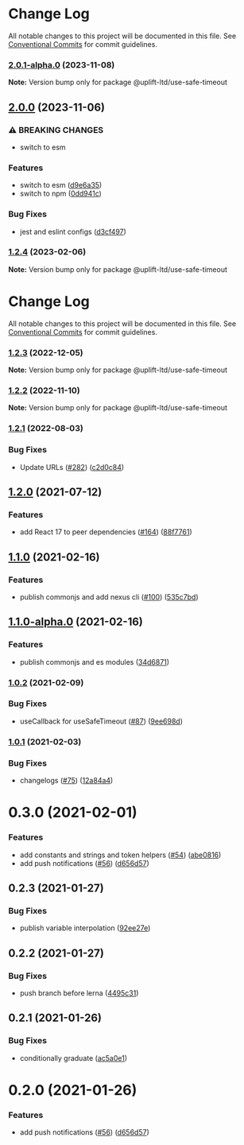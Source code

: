 # Change Log

All notable changes to this project will be documented in this file.
See [Conventional Commits](https://conventionalcommits.org) for commit guidelines.

### [2.0.1-alpha.0](https://github.com/uplift-ltd/nexus/compare/@uplift-ltd/use-safe-timeout@2.0.0...@uplift-ltd/use-safe-timeout@2.0.1-alpha.0) (2023-11-08)

**Note:** Version bump only for package @uplift-ltd/use-safe-timeout





## [2.0.0](https://github.com/uplift-ltd/nexus/compare/@uplift-ltd/use-safe-timeout@1.2.4...@uplift-ltd/use-safe-timeout@2.0.0) (2023-11-06)


### ⚠ BREAKING CHANGES

* switch to esm

### Features

* switch to esm ([d9e6a35](https://github.com/uplift-ltd/nexus/commit/d9e6a35b04af3da5c8d595105d9266486af1d4dd))
* switch to npm ([0dd941c](https://github.com/uplift-ltd/nexus/commit/0dd941cb72858a37d29336bedf403f580297e166))


### Bug Fixes

* jest and eslint configs ([d3cf497](https://github.com/uplift-ltd/nexus/commit/d3cf497ba25ccebeef4f17a6763868610be8b5e3))



### [1.2.4](https://github.com/uplift-ltd/nexus/compare/@uplift-ltd/use-safe-timeout@1.2.3...@uplift-ltd/use-safe-timeout@1.2.4) (2023-02-06)

**Note:** Version bump only for package @uplift-ltd/use-safe-timeout





# Change Log

All notable changes to this project will be documented in this file. See
[Conventional Commits](https://conventionalcommits.org) for commit guidelines.

### [1.2.3](https://github.com/uplift-ltd/nexus/compare/@uplift-ltd/use-safe-timeout@1.2.2...@uplift-ltd/use-safe-timeout@1.2.3) (2022-12-05)

**Note:** Version bump only for package @uplift-ltd/use-safe-timeout

### [1.2.2](https://github.com/uplift-ltd/nexus/compare/@uplift-ltd/use-safe-timeout@1.2.1...@uplift-ltd/use-safe-timeout@1.2.2) (2022-11-10)

**Note:** Version bump only for package @uplift-ltd/use-safe-timeout

### [1.2.1](https://github.com/uplift-ltd/nexus/compare/@uplift-ltd/use-safe-timeout@1.2.0...@uplift-ltd/use-safe-timeout@1.2.1) (2022-08-03)

### Bug Fixes

- Update URLs ([#282](https://github.com/uplift-ltd/nexus/issues/282))
  ([c2d0c84](https://github.com/uplift-ltd/nexus/commit/c2d0c843c8eb18c4a9ae360ee2d840f5be388fac))

## [1.2.0](https://github.com/uplift-ltd/nexus/compare/@uplift-ltd/use-safe-timeout@1.1.0...@uplift-ltd/use-safe-timeout@1.2.0) (2021-07-12)

### Features

- add React 17 to peer dependencies ([#164](https://github.com/uplift-ltd/nexus/issues/164))
  ([88f7761](https://github.com/uplift-ltd/nexus/commit/88f77615dfab14127dfdf76f665ee73c3195bcb4))

## [1.1.0](https://github.com/uplift-ltd/nexus/compare/@uplift-ltd/use-safe-timeout@1.0.2...@uplift-ltd/use-safe-timeout@1.1.0) (2021-02-16)

### Features

- publish commonjs and add nexus cli ([#100](https://github.com/uplift-ltd/nexus/issues/100))
  ([535c7bd](https://github.com/uplift-ltd/nexus/commit/535c7bd0ad8224b9dde814f18f9d5082366061e1))

## [1.1.0-alpha.0](https://github.com/uplift-ltd/nexus/compare/@uplift-ltd/use-safe-timeout@1.0.2...@uplift-ltd/use-safe-timeout@1.1.0-alpha.0) (2021-02-16)

### Features

- publish commonjs and es modules
  ([34d6871](https://github.com/uplift-ltd/nexus/commit/34d6871f720efebf2d48773ae1e17c8dc6fd652d))

### [1.0.2](https://github.com/uplift-ltd/nexus/compare/@uplift-ltd/use-safe-timeout@1.0.1...@uplift-ltd/use-safe-timeout@1.0.2) (2021-02-09)

### Bug Fixes

- useCallback for useSafeTimeout ([#87](https://github.com/uplift-ltd/nexus/issues/87))
  ([9ee698d](https://github.com/uplift-ltd/nexus/commit/9ee698da59580de5e3de30b1da2f694f4a8520bc))

### [1.0.1](https://github.com/uplift-ltd/nexus/compare/@uplift-ltd/use-safe-timeout@0.3.0...@uplift-ltd/use-safe-timeout@1.0.1) (2021-02-03)

### Bug Fixes

- changelogs ([#75](https://github.com/uplift-ltd/nexus/issues/75))
  ([12a84a4](https://github.com/uplift-ltd/nexus/commit/12a84a443f74257efe930d0dcf96b61635643dcd))

# 0.3.0 (2021-02-01)

### Features

- add constants and strings and token helpers ([#54](https://github.com/uplift-ltd/nexus/issues/54))
  ([abe0816](https://github.com/uplift-ltd/nexus/commit/abe08162dec2552c083680fde4ce80bf9d4b6675))
- add push notifications ([#56](https://github.com/uplift-ltd/nexus/issues/56))
  ([d656d57](https://github.com/uplift-ltd/nexus/commit/d656d57fa545c77c9c28aab77e57ea43a2bacc60))

## 0.2.3 (2021-01-27)

### Bug Fixes

- publish variable interpolation
  ([92ee27e](https://github.com/uplift-ltd/nexus/commit/92ee27e2b1a473d14e95120fd9835f90e2b4b0d0))

## 0.2.2 (2021-01-27)

### Bug Fixes

- push branch before lerna
  ([4495c31](https://github.com/uplift-ltd/nexus/commit/4495c311019edad65242fddfcbec3763a86f528c))

## 0.2.1 (2021-01-26)

### Bug Fixes

- conditionally graduate
  ([ac5a0e1](https://github.com/uplift-ltd/nexus/commit/ac5a0e1fc880399a0b498e7eac042f1572fee991))

# 0.2.0 (2021-01-26)

### Features

- add push notifications ([#56](https://github.com/uplift-ltd/nexus/issues/56))
  ([d656d57](https://github.com/uplift-ltd/nexus/commit/d656d57fa545c77c9c28aab77e57ea43a2bacc60))
